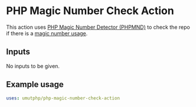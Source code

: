 # PHP Magic Number Check Action

This action uses [PHP Magic Number Detector (PHPMND)](https://github.com/povils/phpmnd) to check the repo if there is a [magic number usage](https://github.com/povils/phpmnd#what-is-a-magic-number).

## Inputs

No inputs to be given.


## Example usage

```yaml
uses: umutphp/php-magic-number-check-action

```
